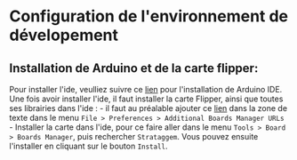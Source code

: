 # Configuration de l'environnement de dévelopement

## Installation de Arduino et de la carte flipper: 
  Pour installer l'ide, veulliez suivre ce [lien](https://www.arduino.cc/en/software) pour l'installation de Arduino IDE.
  Une fois avoir installer l'ide, il faut installer la carte Flipper, ainsi que toutes ses librairies dans l'ide : 
    - il faut au préalable ajouter ce [lien](https://gitlab.com/strataggem1/software/device/arduino/arduino_dev_tools/strataggem_arduino_boards/-/raw/master/package_strataggem_index.json) dans la zone de texte dans le menu `File > Preferences > Additional Boards Manager URLs`
    - Installer la carte dans l'ide, pour ce faire aller dans le menu `Tools > Board > Boards Manager`, puis rechercher `Strataggem`. Vous pouvez ensuite l'installer en cliquant sur le bouton `Install`.
    
